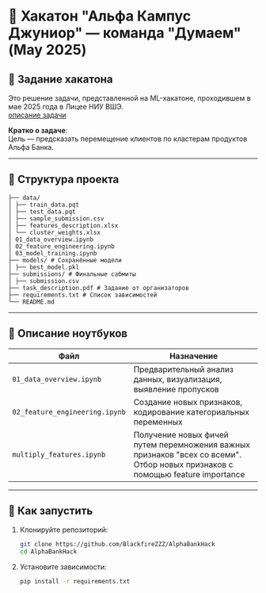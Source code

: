 # 🧠 Хакатон "Альфа Кампус Джуниор" — команда "Думаем" (May 2025)

## 📄 Задание хакатона

Это решение задачи, представленной на ML-хакатоне, проходившем в мае 2025 года в Лицее НИУ ВШЭ.  
[описание задачи](./task_description.pdf)

**Кратко о задаче**:  
Цель — предсказать перемещение клиентов по кластерам продуктов Альфа Банка.

---

## 📁 Структура проекта
```
├── data/
│ ├── train_data.pqt
│ ├── test_data.pqt
│ ├── sample_submission.csv
│ ├── features_description.xlsx
│ └── cluster_weights.xlsx
│ 01_data_overview.ipynb
│ 02_feature_engineering.ipynb
│ 03_model_training.ipynb
├── models/ # Сохранённые модели
│ ├── best_model.pkl
├── submissions/ # Финальные сабмиты
│ ├── submission.csv
├── task_description.pdf # Задание от организаторов
├── requirements.txt # Список зависимостей
└── README.md
```

---

## 📓 Описание ноутбуков

| Файл                           | Назначение                                                                                                      |
|--------------------------------|-----------------------------------------------------------------------------------------------------------------|
| `01_data_overview.ipynb`       | Предварительный анализ данных, визуализация, выявление пропусков                                                |
| `02_feature_engineering.ipynb` | Создание новых признаков, кодирование категориальных переменных                                                 |
| `multiply_features.ipynb`      | Получение новых фичей путем перемножения важных признаков "всех со всеми". Отбор новых признаков с помощью feature importance |

---

## 🚀 Как запустить

1. Клонируйте репозиторий:
   ```bash
   git clone https://github.com/BlackfireZZZ/AlphaBankHack
   cd AlphaBankHack
2. Установите зависимости:
   ```bash 
   pip install -r requirements.txt
   ```
